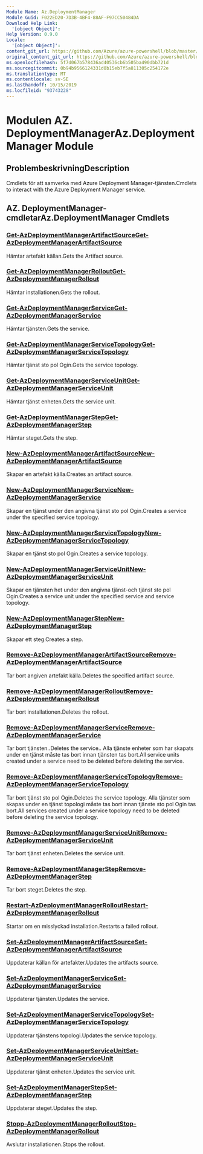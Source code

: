 ```yaml
---
Module Name: Az.DeploymentManager
Module Guid: F022ED20-7D3B-4BF4-88AF-F97CC50484DA
Download Help Link:
  '[object Object]': 
Help Version: 0.9.0
Locale:
  '[object Object]': 
content_git_url: https://github.com/Azure/azure-powershell/blob/master/src/DeploymentManager/DeploymentManager/help/Az.DeploymentManager.md
original_content_git_url: https://github.com/Azure/azure-powershell/blob/master/src/DeploymentManager/DeploymentManager/help/Az.DeploymentManager.md
ms.openlocfilehash: 5f7d067b578436ad40536cb6b505ba490dbb721d
ms.sourcegitcommit: 0b94b9566124331d0b15eb7f5a811305c254172e
ms.translationtype: MT
ms.contentlocale: sv-SE
ms.lasthandoff: 10/15/2019
ms.locfileid: "93743228"
---
```

# <span data-ttu-id="d7d1a-101">Modulen AZ. DeploymentManager</span><span class="sxs-lookup"><span data-stu-id="d7d1a-101">Az.DeploymentManager Module</span></span>
## <span data-ttu-id="d7d1a-102">Problembeskrivning</span><span class="sxs-lookup"><span data-stu-id="d7d1a-102">Description</span></span>
<span data-ttu-id="d7d1a-103">Cmdlets för att samverka med Azure Deployment Manager-tjänsten.</span><span class="sxs-lookup"><span data-stu-id="d7d1a-103">Cmdlets to interact with the Azure Deployment Manager service.</span></span>

## <span data-ttu-id="d7d1a-104">AZ. DeploymentManager-cmdletar</span><span class="sxs-lookup"><span data-stu-id="d7d1a-104">Az.DeploymentManager Cmdlets</span></span>
### [<span data-ttu-id="d7d1a-105">Get-AzDeploymentManagerArtifactSource</span><span class="sxs-lookup"><span data-stu-id="d7d1a-105">Get-AzDeploymentManagerArtifactSource</span></span>](Get-AzDeploymentManagerArtifactSource.md)
<span data-ttu-id="d7d1a-106">Hämtar artefakt källan.</span><span class="sxs-lookup"><span data-stu-id="d7d1a-106">Gets the Artifact source.</span></span>

### [<span data-ttu-id="d7d1a-107">Get-AzDeploymentManagerRollout</span><span class="sxs-lookup"><span data-stu-id="d7d1a-107">Get-AzDeploymentManagerRollout</span></span>](Get-AzDeploymentManagerRollout.md)
<span data-ttu-id="d7d1a-108">Hämtar installationen.</span><span class="sxs-lookup"><span data-stu-id="d7d1a-108">Gets the rollout.</span></span>

### [<span data-ttu-id="d7d1a-109">Get-AzDeploymentManagerService</span><span class="sxs-lookup"><span data-stu-id="d7d1a-109">Get-AzDeploymentManagerService</span></span>](Get-AzDeploymentManagerService.md)
<span data-ttu-id="d7d1a-110">Hämtar tjänsten.</span><span class="sxs-lookup"><span data-stu-id="d7d1a-110">Gets the service.</span></span>

### [<span data-ttu-id="d7d1a-111">Get-AzDeploymentManagerServiceTopology</span><span class="sxs-lookup"><span data-stu-id="d7d1a-111">Get-AzDeploymentManagerServiceTopology</span></span>](Get-AzDeploymentManagerServiceTopology.md)
<span data-ttu-id="d7d1a-112">Hämtar tjänst sto pol Ogin.</span><span class="sxs-lookup"><span data-stu-id="d7d1a-112">Gets the service topology.</span></span>

### [<span data-ttu-id="d7d1a-113">Get-AzDeploymentManagerServiceUnit</span><span class="sxs-lookup"><span data-stu-id="d7d1a-113">Get-AzDeploymentManagerServiceUnit</span></span>](Get-AzDeploymentManagerServiceUnit.md)
<span data-ttu-id="d7d1a-114">Hämtar tjänst enheten.</span><span class="sxs-lookup"><span data-stu-id="d7d1a-114">Gets the service unit.</span></span>

### [<span data-ttu-id="d7d1a-115">Get-AzDeploymentManagerStep</span><span class="sxs-lookup"><span data-stu-id="d7d1a-115">Get-AzDeploymentManagerStep</span></span>](Get-AzDeploymentManagerStep.md)
<span data-ttu-id="d7d1a-116">Hämtar steget.</span><span class="sxs-lookup"><span data-stu-id="d7d1a-116">Gets the step.</span></span>

### [<span data-ttu-id="d7d1a-117">New-AzDeploymentManagerArtifactSource</span><span class="sxs-lookup"><span data-stu-id="d7d1a-117">New-AzDeploymentManagerArtifactSource</span></span>](New-AzDeploymentManagerArtifactSource.md)
<span data-ttu-id="d7d1a-118">Skapar en artefakt källa.</span><span class="sxs-lookup"><span data-stu-id="d7d1a-118">Creates an artifact source.</span></span>

### [<span data-ttu-id="d7d1a-119">New-AzDeploymentManagerService</span><span class="sxs-lookup"><span data-stu-id="d7d1a-119">New-AzDeploymentManagerService</span></span>](New-AzDeploymentManagerService.md)
<span data-ttu-id="d7d1a-120">Skapar en tjänst under den angivna tjänst sto pol Ogin.</span><span class="sxs-lookup"><span data-stu-id="d7d1a-120">Creates a service under the specified service topology.</span></span>

### [<span data-ttu-id="d7d1a-121">New-AzDeploymentManagerServiceTopology</span><span class="sxs-lookup"><span data-stu-id="d7d1a-121">New-AzDeploymentManagerServiceTopology</span></span>](New-AzDeploymentManagerServiceTopology.md)
<span data-ttu-id="d7d1a-122">Skapar en tjänst sto pol Ogin.</span><span class="sxs-lookup"><span data-stu-id="d7d1a-122">Creates a service topology.</span></span>

### [<span data-ttu-id="d7d1a-123">New-AzDeploymentManagerServiceUnit</span><span class="sxs-lookup"><span data-stu-id="d7d1a-123">New-AzDeploymentManagerServiceUnit</span></span>](New-AzDeploymentManagerServiceUnit.md)
<span data-ttu-id="d7d1a-124">Skapar en tjänsten het under den angivna tjänst-och tjänst sto pol Ogin.</span><span class="sxs-lookup"><span data-stu-id="d7d1a-124">Creates a service unit under the specified service and service topology.</span></span>

### [<span data-ttu-id="d7d1a-125">New-AzDeploymentManagerStep</span><span class="sxs-lookup"><span data-stu-id="d7d1a-125">New-AzDeploymentManagerStep</span></span>](New-AzDeploymentManagerStep.md)
<span data-ttu-id="d7d1a-126">Skapar ett steg.</span><span class="sxs-lookup"><span data-stu-id="d7d1a-126">Creates a step.</span></span>

### [<span data-ttu-id="d7d1a-127">Remove-AzDeploymentManagerArtifactSource</span><span class="sxs-lookup"><span data-stu-id="d7d1a-127">Remove-AzDeploymentManagerArtifactSource</span></span>](Remove-AzDeploymentManagerArtifactSource.md)
<span data-ttu-id="d7d1a-128">Tar bort angiven artefakt källa.</span><span class="sxs-lookup"><span data-stu-id="d7d1a-128">Deletes the specified artifact source.</span></span>

### [<span data-ttu-id="d7d1a-129">Remove-AzDeploymentManagerRollout</span><span class="sxs-lookup"><span data-stu-id="d7d1a-129">Remove-AzDeploymentManagerRollout</span></span>](Remove-AzDeploymentManagerRollout.md)
<span data-ttu-id="d7d1a-130">Tar bort installationen.</span><span class="sxs-lookup"><span data-stu-id="d7d1a-130">Deletes the rollout.</span></span>

### [<span data-ttu-id="d7d1a-131">Remove-AzDeploymentManagerService</span><span class="sxs-lookup"><span data-stu-id="d7d1a-131">Remove-AzDeploymentManagerService</span></span>](Remove-AzDeploymentManagerService.md)
<span data-ttu-id="d7d1a-132">Tar bort tjänsten..</span><span class="sxs-lookup"><span data-stu-id="d7d1a-132">Deletes the service..</span></span> <span data-ttu-id="d7d1a-133">Alla tjänste enheter som har skapats under en tjänst måste tas bort innan tjänsten tas bort.</span><span class="sxs-lookup"><span data-stu-id="d7d1a-133">All service units created under a service need to be deleted before deleting the service.</span></span>

### [<span data-ttu-id="d7d1a-134">Remove-AzDeploymentManagerServiceTopology</span><span class="sxs-lookup"><span data-stu-id="d7d1a-134">Remove-AzDeploymentManagerServiceTopology</span></span>](Remove-AzDeploymentManagerServiceTopology.md)
<span data-ttu-id="d7d1a-135">Tar bort tjänst sto pol Ogin.</span><span class="sxs-lookup"><span data-stu-id="d7d1a-135">Deletes the service topology.</span></span> <span data-ttu-id="d7d1a-136">Alla tjänster som skapas under en tjänst topologi måste tas bort innan tjänste sto pol Ogin tas bort.</span><span class="sxs-lookup"><span data-stu-id="d7d1a-136">All services created under a service topology need to be deleted before deleting the service topology.</span></span>

### [<span data-ttu-id="d7d1a-137">Remove-AzDeploymentManagerServiceUnit</span><span class="sxs-lookup"><span data-stu-id="d7d1a-137">Remove-AzDeploymentManagerServiceUnit</span></span>](Remove-AzDeploymentManagerServiceUnit.md)
<span data-ttu-id="d7d1a-138">Tar bort tjänst enheten.</span><span class="sxs-lookup"><span data-stu-id="d7d1a-138">Deletes the service unit.</span></span>

### [<span data-ttu-id="d7d1a-139">Remove-AzDeploymentManagerStep</span><span class="sxs-lookup"><span data-stu-id="d7d1a-139">Remove-AzDeploymentManagerStep</span></span>](Remove-AzDeploymentManagerStep.md)
<span data-ttu-id="d7d1a-140">Tar bort steget.</span><span class="sxs-lookup"><span data-stu-id="d7d1a-140">Deletes the step.</span></span>

### [<span data-ttu-id="d7d1a-141">Restart-AzDeploymentManagerRollout</span><span class="sxs-lookup"><span data-stu-id="d7d1a-141">Restart-AzDeploymentManagerRollout</span></span>](Restart-AzDeploymentManagerRollout.md)
<span data-ttu-id="d7d1a-142">Startar om en misslyckad installation.</span><span class="sxs-lookup"><span data-stu-id="d7d1a-142">Restarts a failed rollout.</span></span>

### [<span data-ttu-id="d7d1a-143">Set-AzDeploymentManagerArtifactSource</span><span class="sxs-lookup"><span data-stu-id="d7d1a-143">Set-AzDeploymentManagerArtifactSource</span></span>](Set-AzDeploymentManagerArtifactSource.md)
<span data-ttu-id="d7d1a-144">Uppdaterar källan för artefakter.</span><span class="sxs-lookup"><span data-stu-id="d7d1a-144">Updates the artifacts source.</span></span>

### [<span data-ttu-id="d7d1a-145">Set-AzDeploymentManagerService</span><span class="sxs-lookup"><span data-stu-id="d7d1a-145">Set-AzDeploymentManagerService</span></span>](Set-AzDeploymentManagerService.md)
<span data-ttu-id="d7d1a-146">Uppdaterar tjänsten.</span><span class="sxs-lookup"><span data-stu-id="d7d1a-146">Updates the service.</span></span>

### [<span data-ttu-id="d7d1a-147">Set-AzDeploymentManagerServiceTopology</span><span class="sxs-lookup"><span data-stu-id="d7d1a-147">Set-AzDeploymentManagerServiceTopology</span></span>](Set-AzDeploymentManagerServiceTopology.md)
<span data-ttu-id="d7d1a-148">Uppdaterar tjänstens topologi.</span><span class="sxs-lookup"><span data-stu-id="d7d1a-148">Updates the service topology.</span></span>

### [<span data-ttu-id="d7d1a-149">Set-AzDeploymentManagerServiceUnit</span><span class="sxs-lookup"><span data-stu-id="d7d1a-149">Set-AzDeploymentManagerServiceUnit</span></span>](Set-AzDeploymentManagerServiceUnit.md)
<span data-ttu-id="d7d1a-150">Uppdaterar tjänst enheten.</span><span class="sxs-lookup"><span data-stu-id="d7d1a-150">Updates the service unit.</span></span>

### [<span data-ttu-id="d7d1a-151">Set-AzDeploymentManagerStep</span><span class="sxs-lookup"><span data-stu-id="d7d1a-151">Set-AzDeploymentManagerStep</span></span>](Set-AzDeploymentManagerStep.md)
<span data-ttu-id="d7d1a-152">Uppdaterar steget.</span><span class="sxs-lookup"><span data-stu-id="d7d1a-152">Updates the step.</span></span>

### [<span data-ttu-id="d7d1a-153">Stopp-AzDeploymentManagerRollout</span><span class="sxs-lookup"><span data-stu-id="d7d1a-153">Stop-AzDeploymentManagerRollout</span></span>](Stop-AzDeploymentManagerRollout.md)
<span data-ttu-id="d7d1a-154">Avslutar installationen.</span><span class="sxs-lookup"><span data-stu-id="d7d1a-154">Stops the rollout.</span></span>

